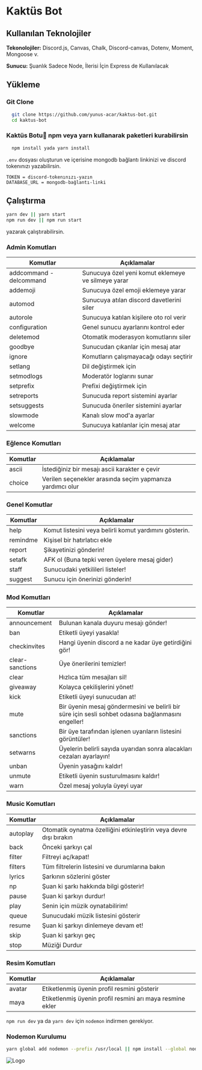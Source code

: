 
# Kaktüs Bot

## Kullanılan Teknolojiler

**Tekonolojiler:** Discord.js, Canvas, Chalk, Discord-canvas, Dotenv, Moment, Mongoose v.

**Sunucu:** Şuanlık Sadece Node, İlerisi İçin Express de Kullanılacak


## Yükleme 

### Git Clone 
```bash
  git clone https://github.com/yunus-acar/kaktus-bot.git
  cd kaktus-bot
```
### Kaktüs Botu🌵 npm veya yarn  kullanarak paketleri kurabilirsin
```bash
  npm install yada yarn install
```

`.env` dosyası oluşturun ve içerisine mongodb bağlantı linkinizi ve discord tokenınızı yazabilirsin.
```env
TOKEN = discord-tokenınızı-yazın
DATABASE_URL = mongodb-bağlantı-linki
```

## Çalıştırma
```bash
yarn dev || yarn start
npm run dev || npm run start
``` 
yazarak çalıştırabilirsin.


### Admin Komutları
|Komutlar| Açıklamalar |
|--|--|
|addcommand - delcommand|Sunucuya özel yeni komut eklemeye ve silmeye yarar|
|addemoji|Sunucuya özel emoji eklemeye yarar|
|automod|Sunucuya atılan discord davetlerini siler|
|autorole|Sunucuya katılan kişilere oto rol verir|
|configuration|Genel sunucu ayarlarını kontrol eder|
|deletemod|Otomatik moderasyon komutlarını siler|
|goodbye|Sunucudan çıkanlar için mesaj atar|
|ignore|Komutların çalışmayacağı odayı seçtirir|
|setlang|Dil değiştirmek için|
|setmodlogs|Moderatör loglarını sunar|
|setprefix|Prefixi değiştirmek için|
|setreports|Sunucuda report sistemini ayarlar|
|setsuggests|Sunucuda öneriler sistemini ayarlar|
|slowmode|Kanalı slow mod'a ayarlar|
|welcome|Sunucuya katılanlar için mesaj atar|


### Eğlence Komutları
|Komutlar| Açıklamalar |
|--|--|
|ascii|İstediğiniz bir mesajı ascii karakter e çevir|
|choice|Verilen seçenekler arasında seçim yapmanıza yardımcı olur|


### Genel Komutlar
|Komutlar| Açıklamalar |
|--|--|
|help|Komut listesini veya belirli komut yardımını gösterin.|
|remindme|Kişisel bir hatırlatıcı ekle|
|report|Şikayetinizi gönderin!|
|setafk|AFK ol (Buna tepki veren üyelere mesaj gider)|
|staff|Sunucudaki yetkilileri listeler!|
|suggest|Sunucu için önerinizi gönderin!|


### Mod Komutları
|Komutlar| Açıklamalar |
|--|--|
|announcement|Bulunan kanala duyuru mesajı gönder!|
|ban|Etiketli üyeyi yasakla!|
|checkinvites|Hangi üyenin discord a ne kadar üye getirdiğini gör!|
|clear-sanctions|Üye önerilerini temizler!|
|clear|Hızlıca tüm mesajları sil!|
|giveaway|Kolayca çekilişlerini yönet!|
|kick|Etiketli üyeyi sunucudan at!|
|mute|Bir üyenin mesaj göndermesini ve belirli bir süre için sesli sohbet odasına bağlanmasını engeller!|
|sanctions|Bir üye tarafından işlenen uyarıların listesini görüntüler!|
|setwarns|Üyelerin belirli sayıda uyarıdan sonra alacakları cezaları ayarlayın!|
|unban|Üyenin yasağını kaldır!|
|unmute|Etiketli üyenin susturulmasını kaldır!|
|warn|Özel mesaj yoluyla üyeyi uyar|


### Music Komutları
|Komutlar| Açıklamalar |
|--|--|
|autoplay|Otomatik oynatma özelliğini etkinleştirin veya devre dışı bırakın|
|back|Önceki şarkıyı çal|
|filter|Filtreyi aç/kapat!|
|filters|Tüm filtrelerin listesini ve durumlarına bakın|
|lyrics|Şarkının sözlerini göster|
|np|Şuan ki şarkı hakkında bilgi gösterir!|
|pause|Şuan ki şarkıyı durdur!|
|play|Senin için müzik oynatabilirim!|
|queue|Sunucudaki müzik listesini gösterir|
|resume|Şuan ki şarkıyı dinlemeye devam et!|
|skip|Şuan ki şarkıyı geç|
|stop|Müziği Durdur|


### Resim Komutları
|Komutlar| Açıklamalar |
|--|--|
|avatar|Etiketlenmiş üyenin profil resmini gösterir|
|maya|Etiketlenmiş üyenin profil resmini arı maya resmine ekler|


`npm run dev` ya da `yarn dev` için `nodemon` indirmen gerekiyor.

### Nodemon Kurulumu

```bash 
yarn global add nodemon --prefix /usr/local || npm install --global nodemon
```

![Logo](https://res.cloudinary.com/dgr6spsst/image/upload/c_scale,w_250/v1621794612/kaktus-bot-logo.png)

